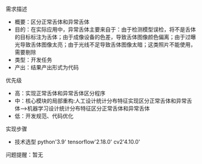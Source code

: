 需求描述
- 概要：区分正常舌体和异常舌体
- 目的：在实际应用中，异常舌体主要来自于：由于检测模型误检，将不是舌体的目标标注为舌体；由于成像设备的色差，导致舌体图像颜色偏离；由于过曝光导致舌体图像太亮；由于光线不足导致舌体图像太暗；这类照片不能使用，需要剔除
- 类型：开发任务
- 产出：结果产出形式为代码

优先级
- 高：实现正常舌体和异常舌体区分程序
- 中：核心模块的局部重构:人工设计统计分布特征实现区分正常舌体和异常舌体-->机器学习设计统计分布特征区分正常舌体和异常舌体
- 低：开发规范、代码优化

实现步骤
- 技术选型
python'3.9'
tensorflow'2.18.0'
cv2'4.10.0'

问题提醒：暂无